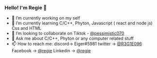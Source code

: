 ### Hello! I'm Regie 👋
- 🔭 I’m currently working on my self
- 🌱 I’m currently learning C/C++, Phyton, Javascript ( react and node js) Css and HTML
- 👯 I’m looking to collaborate on Tiktok - [@pessimistic070](https://www.tiktok.com/@pessimistic070)
- 💬 Ask me about C/C++, Phyton or any computer related stuff 
- 📫 How to reach me: discord-> Eiger#5981 twitter -> [@R3G1E096](https://twitter.com/R3G1E096) Facebook -> [@regie](https://www.facebook.com/regiesj03/) Linkedin -> [@regie](https://www.linkedin.com/in/regie-san-juan-74a64b252/) 
